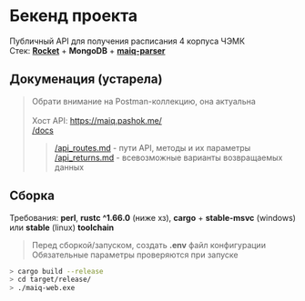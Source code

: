 # Бекенд проекта 

Публичный API для получения расписания 4 корпуса ЧЭМК \
Стек: [**Rocket**](https://rocket.rs/) + **MongoDB** + [**maiq-parser**](https://github.com/pashokitsme/maiq-parser)


## Докуменация (устарела)
> Обрати внимание на Postman-коллекцию, она актуальна \
> \
> Хост API: https://maiq.pashok.me/ \
[/docs](https://github.com/pashokitsme/maiq-web-api/tree/master/docs)
>> [/api_routes.md](https://github.com/pashokitsme/maiq-web-api/blob/master/docs/api_routes.md) - пути API, методы и их параметры \
>> [/api_returns.md](https://github.com/pashokitsme/maiq-web-api/blob/master/docs/api_returns.md) - всевозможные варианты возвращаемых данных <br>

## Сборка
Требования: **perl**, **rustc ^1.66.0** (ниже хз), **cargo** + **stable-msvc** (windows) или **stable** (linux) **toolchain**

> Перед сборкой/запуском, создать **.env** файл конфигурации \
> Обязательные параметры проверяются при запуске

```bash
> cargo build --release
> cd target/release/
> ./maiq-web.exe
```